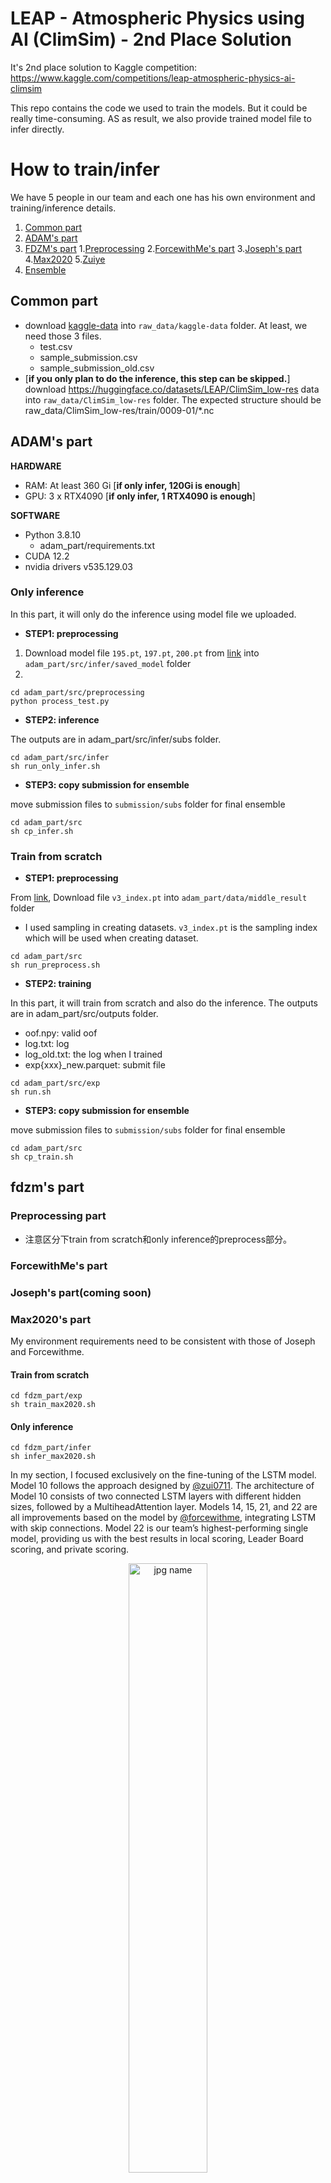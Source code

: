 # LEAP - Atmospheric Physics using AI (ClimSim) - 2nd Place Solution

It's 2nd place solution to Kaggle competition: https://www.kaggle.com/competitions/leap-atmospheric-physics-ai-climsim

This repo contains the code we used to train the models. But it could be really time-consuming. AS as result, we also provide trained model file to infer directly.



# How to train/infer

We have 5 people in our team and each one has his own environment and training/inference details.


1. [Common part](#Common-part)
2. [ADAM's part](#ADAM's-part)
3. [FDZM's part](#fdzm's-part)
    1.[Preprocessing](#preprocessing-part)
    2.[ForcewithMe's part](#forcewithmes-part)
    3.[Joseph's part](#josephs-partcoming-soon)
    4.[Max2020](#max2020s-part)
    5.[Zuiye](#zuiyes-part)
4. [Ensemble](#ensemble-part)
## Common part

- download [kaggle-data](https://www.kaggle.com/competitions/leap-atmospheric-physics-ai-climsim/data) into `raw_data/kaggle-data` folder. At least, we need those 3 files.
    - test.csv
    - sample_submission.csv
    - sample_submission_old.csv
- [**if you only plan to do the inference, this step can be skipped.**] download https://huggingface.co/datasets/LEAP/ClimSim_low-res data into `raw_data/ClimSim_low-res` folder. The expected structure should be raw_data/ClimSim_low-res/train/0009-01/*.nc

## ADAM's part

**HARDWARE**


- RAM: At least 360 Gi [**if only infer, 120Gi is enough**]
- GPU: 3 x RTX4090 [**if only infer, 1 RTX4090 is enough**]

**SOFTWARE**

- Python 3.8.10
    - adam_part/requirements.txt   
- CUDA 12.2
- nvidia drivers v535.129.03

### Only inference

In this part, it will only do the inference using model file we uploaded. 
- **STEP1: preprocessing**

1. Download model file `195.pt`, `197.pt`, `200.pt` from [link](https://www.kaggle.com/datasets/hookman/leap-2nd-prize-models) into `adam_part/src/infer/saved_model` folder
2. 
```
cd adam_part/src/preprocessing
python process_test.py
```
- **STEP2: inference**

The outputs are in adam_part/src/infer/subs folder. 
```
cd adam_part/src/infer
sh run_only_infer.sh
```

- **STEP3: copy submission for ensemble**

move submission files to `submission/subs` folder for final ensemble
```
cd adam_part/src
sh cp_infer.sh
```

### Train from scratch
- **STEP1: preprocessing**

From [link](https://www.kaggle.com/datasets/hookman/leap-2nd-prize-models), Download file `v3_index.pt` into `adam_part/data/middle_result` folder
- I used sampling in creating datasets. `v3_index.pt` is the sampling index which will be used when creating dataset.
```
cd adam_part/src
sh run_preprocess.sh 
```
- **STEP2: training**

In this part, it will train from scratch and also do the inference. The outputs are in adam_part/src/outputs folder. 
- oof.npy: valid oof 
- log.txt: log
- log_old.txt: the log when I trained
- exp{xxx}_new.parquet: submit file

```
cd adam_part/src/exp
sh run.sh
```

- **STEP3: copy submission for ensemble**

move submission files to `submission/subs` folder for final ensemble
```
cd adam_part/src
sh cp_train.sh
```


## fdzm's part

### Preprocessing part
- 注意区分下train from scratch和only inference的preprocess部分。

### ForcewithMe's part 

### Joseph's part(coming soon)

### Max2020's part
My environment requirements need to be consistent with those of Joseph and Forcewithme.

#### Train from scratch

```shell
cd fdzm_part/exp
sh train_max2020.sh 
```
#### Only inference
```shell
cd fdzm_part/infer
sh infer_max2020.sh
```

In my section, I focused exclusively on the fine-tuning of the LSTM model. Model 10 follows the approach designed by [@zui0711](https://www.kaggle.com/zui0711). The architecture of Model 10 consists of two connected LSTM layers with different hidden sizes, followed by a MultiheadAttention layer. Models 14, 15, 21, and 22 are all improvements based on the model by [@forcewithme](https://www.kaggle.com/forcewithme), integrating LSTM with skip connections. Model 22 is our team’s highest-performing single model, providing us with the best results in local scoring, Leader Board scoring, and private scoring.

<div align=center><img src="https://github.com/user-attachments/assets/721c1783-69a1-4d93-9184-c3a52c69211c" alt="jpg name" width="50%"/></div>

Regarding the learning rate schedule, I used a cosine decay learning rate, with decays occurring at three and six epochs.

<div align=center><img src="https://github.com/user-attachments/assets/f21a9ffd-00e5-4a14-9337-d8937e5bf017" alt="jpg name" width="80%"/></div>

For the loss function, I utilized smooth L1 loss with a beta of 0.5.

#### Group Finetune
In deep learning, a continuously discussed topic within multi-objective learning tasks is the interaction between different learning objectives, specifically whether they promote or inhibit each other. In our experiments on the leap dataset, we found that in the early stages of training, seven different target groups promoted each other. However, towards the end of the training, these learning objectives began to interfere with each other, potentially due to complex semantic constraints. 

Inspired by the [top solution from the 2021 VPP competition](https://www.kaggle.com/competitions/ventilator-pressure-prediction/discussion/285320), we divided 368 features into seven groups, six of which are series of measurements of different metrics along the atmospheric column, and one group consists of eight unique single targets. After the training process with 364 full outputs was completed, we fine-tuned these groups again. This allowed each model with different architectures to achieve an improvement ranging from 0.0005 to 0.0015. Due to time and resource constraints, we only fine-tuned each group for one epoch.

### zuiye's part

## Ensemble part

Finally, We use [hill climb](https://www.kaggle.com/competitions/playground-series-s3e3/discussion/379690) to search blend weights.

`submission/blend/weight_df_dict_all_group_all_v10.pt` saves ensemble weight of each model.

**Weights of best model are following:**

|exp_id|weight|cv|public leadborad|private leadboard|
|:-:|:-:|:-:|:-:|:-:|
|forcewithme_exp32|0.166556|0.790|0.7865|0.78398|
|forcewithme_exp37|0.158625|0.7896|0.78618|0.78293|
|forcewithme_exp38|0.139194|0.7897|0.78719|0.78362|
|max_exp22|0.120125|0.7908|**0.78793**|**0.78434**|
|Jo_exp912|0.111971|0.78935|0.78562|0.78139|
|max_exp21|0.104738|0.7904|0.78752|0.78425|
|forcewithme_exp39|0.098977|0.789|0.78699|0.78257|
|max_exp14|0.093088|0.7905|0.78641|0.78214|
|max_exp10|0.092157|0.7888|0.78619|0.78213|
|forcewithme_exp40|0.082941|0.7885|0.7853|0.78261|
|max_exp015|0.052500|0.7905|0.78695|0.78244|
|adam_exp197|0.048994|0.7855|0.78269|0.777
|adam_exp200|-0.047132|0.7836|0.78010|0.77434|
|adam_exp195|-0.049875|0.78569|0.78334|0.77753|
|Jo_exp907|-0.083779|0.7855|0.78289|0.77873|
|forcewithme_exp18|-0.089079|0.7890|0.7863|0.78272

```
cd submission/blend
python hill_climb_blend.py
```

This will generate `submission/blend/final_blend_v10.parquet` for final submission.



